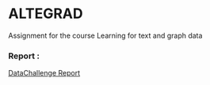 # ALTEGRAD
Assignment for the course Learning for text and graph data 


### Report : 
[DataChallenge Report](https://www.overleaf.com/8326163vhybzkjqgnbk#/29494178/)
